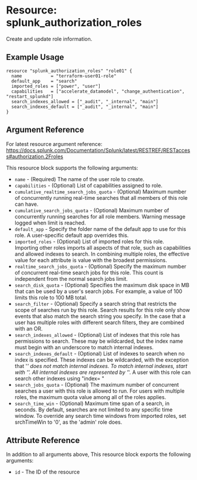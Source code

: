 # Resource: splunk_authorization_roles
Create and update role information.

## Example Usage
```
resource "splunk_authorization_roles" "role01" {
  name           = "terraform-user01-role"
  default_app    = "search"
  imported_roles = ["power", "user"]
  capabilities   = ["accelerate_datamodel", "change_authentication", "restart_splunkd"]
  search_indexes_allowed = ["_audit", "_internal", "main"]
  search_indexes_default = ["_audit", "_internal", "main"]
}
```

## Argument Reference
For latest resource argument reference: https://docs.splunk.com/Documentation/Splunk/latest/RESTREF/RESTaccess#authorization.2Froles

This resource block supports the following arguments:
* `name` - (Required) The name of the user role to create.
* `capabilities` - (Optional) List of capabilities assigned to role.
* `cumulative_realtime_search_jobs_quota` - (Optional) Maximum number of concurrently running real-time searches that all members of this role can have.
* `cumulative_search_jobs_quota` - (Optional) Maximum number of concurrently running searches for all role members. Warning message logged when limit is reached.
* `default_app` - Specify the folder name of the default app to use for this role. A user-specific default app overrides this.
* `imported_roles` - (Optional) List of imported roles for this role. <br>Importing other roles imports all aspects of that role, such as capabilities and allowed indexes to search. In combining multiple roles, the effective value for each attribute is value with the broadest permissions.
* `realtime_search_jobs_quota` - (Optional) Specify the maximum number of concurrent real-time search jobs for this role. This count is independent from the normal search jobs limit.
* `search_disk_quota` - (Optional) Specifies the maximum disk space in MB that can be used by a user's search jobs. For example, a value of 100 limits this role to 100 MB total.
* `search_filter` - (Optional) Specify a search string that restricts the scope of searches run by this role. Search results for this role only show events that also match the search string you specify. In the case that a user has multiple roles with different search filters, they are combined with an OR.
* `search_indexes_allowed` - (Optional) List of indexes that this role has permissions to search. These may be wildcarded, but the index name must begin with an underscore to match internal indexes.
* `search_indexes_default` - (Optional) List of indexes to search when no index is specified. These indexes can be wildcarded, with the exception that '*' does not match internal indexes. To match internal indexes, start with '_'. All internal indexes are represented by '_*'. A user with this role can search other indexes using "index= "
* `search_jobs_quota` - (Optional) The maximum number of concurrent searches a user with this role is allowed to run. For users with multiple roles, the maximum quota value among all of the roles applies.
* `search_time_win` - (Optional) Maximum time span of a search, in seconds. By default, searches are not limited to any specific time window. To override any search time windows from imported roles, set srchTimeWin to '0', as the 'admin' role does.

## Attribute Reference
In addition to all arguments above, This resource block exports the following arguments:

* `id` - The ID of the resource
